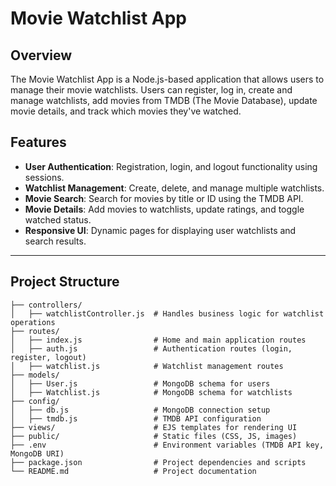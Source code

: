# Movie Watchlist App

## Overview
The Movie Watchlist App is a Node.js-based application that allows users to manage their movie watchlists. Users can register, log in, create and manage watchlists, add movies from TMDB (The Movie Database), update movie details, and track which movies they've watched.

## Features
- **User Authentication**: Registration, login, and logout functionality using sessions.
- **Watchlist Management**: Create, delete, and manage multiple watchlists.
- **Movie Search**: Search for movies by title or ID using the TMDB API.
- **Movie Details**: Add movies to watchlists, update ratings, and toggle watched status.
- **Responsive UI**: Dynamic pages for displaying user watchlists and search results.

---




## Project Structure
```plaintext
├── controllers/
│   ├── watchlistController.js  # Handles business logic for watchlist operations
├── routes/
│   ├── index.js                # Home and main application routes
│   ├── auth.js                 # Authentication routes (login, register, logout)
│   ├── watchlist.js            # Watchlist management routes
├── models/
│   ├── User.js                 # MongoDB schema for users
│   ├── Watchlist.js            # MongoDB schema for watchlists
├── config/
│   ├── db.js                   # MongoDB connection setup
│   ├── tmdb.js                 # TMDB API configuration
├── views/                      # EJS templates for rendering UI
├── public/                     # Static files (CSS, JS, images)
├── .env                        # Environment variables (TMDB API key, MongoDB URI)
├── package.json                # Project dependencies and scripts
└── README.md                   # Project documentation
